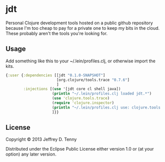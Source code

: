 # jdt

Personal Clojure development tools hosted on a public github repository because I'm
too cheap to pay for a private one to keep my bits in the cloud.  These
probably aren't the tools you're looking for.


## Usage

Add something like this to your ~/.lein/profiles.clj, or otherwise import
the kits.

```clojure
{:user {:dependencies [[jdt "0.1.0-SNAPSHOT"]
                       [org.clojure/tools.trace "0.7.6"] 
                       ]
        :injections [(use '[jdt core cl shell java])
                     (println "~/.lein/profiles.clj loaded jdt.*")
                     (use 'clojure.tools.trace)
                     (require 'clojure.inspector)
                     (println "~/.lein/profiles.clj use: clojure.tools.trace, require: clojure.inspector")
                     ]}}
```

## License

Copyright © 2013 Jeffrey D. Tenny

Distributed under the Eclipse Public License either version 1.0 or (at
your option) any later version.

